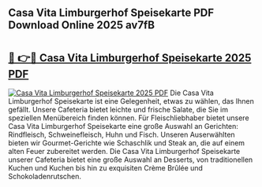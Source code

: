 ## Casa Vita Limburgerhof Speisekarte PDF Download Online 2025 av7fB

# <h2><a href="http://gcbcugh.nevu.top/?p=Casa+Vita+Limburgerhof+Speisekarte">🔗 👉🔴 Casa Vita Limburgerhof Speisekarte 2025 PDF</a></h2>

[![Casa Vita Limburgerhof Speisekarte 2025 PDF](https://i.imgur.com/dBaPXMq.png)](http://gcbcugh.nevu.top/?p=Casa+Vita+Limburgerhof+Speisekarte)
Die Casa Vita Limburgerhof Speisekarte ist eine Gelegenheit, etwas zu wählen, das Ihnen gefällt. Unsere Cafeteria bietet leichte und frische Salate, die Sie im speziellen Menübereich finden können. Für Fleischliebhaber bietet unsere Casa Vita Limburgerhof Speisekarte eine große Auswahl an Gerichten: Rindfleisch, Schweinefleisch, Huhn und Fisch. Unseren Auserwählten bieten wir Gourmet-Gerichte wie Schaschlik und Steak an, die auf einem alten Feuer zubereitet werden. Die Casa Vita Limburgerhof Speisekarte unserer Cafeteria bietet eine große Auswahl an Desserts, von traditionellen Kuchen und Kuchen bis hin zu exquisiten Crème Brûlée und Schokoladenrutschen.
